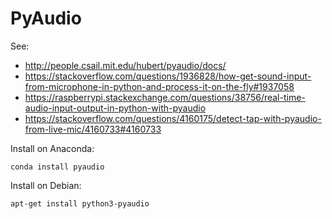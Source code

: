 # PyAudio

See:
- http://people.csail.mit.edu/hubert/pyaudio/docs/
- https://stackoverflow.com/questions/1936828/how-get-sound-input-from-microphone-in-python-and-process-it-on-the-fly#1937058
- https://raspberrypi.stackexchange.com/questions/38756/real-time-audio-input-output-in-python-with-pyaudio
- https://stackoverflow.com/questions/4160175/detect-tap-with-pyaudio-from-live-mic/4160733#4160733

Install on Anaconda:

```
conda install pyaudio
```

Install on Debian:

```
apt-get install python3-pyaudio
```
